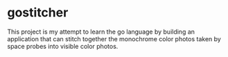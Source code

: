 # gostitcher

This project is my attempt to learn the go language by building an application that can stitch together the monochrome color photos taken by space probes into visible color photos.
